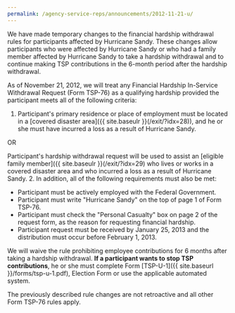 ```yaml
---
permalink: /agency-service-reps/announcements/2012-11-21-u/
---
```


We have made temporary changes to the financial hardship withdrawal rules for participants affected by Hurricane Sandy. These changes allow participants who were affected by Hurricane Sandy or who had a family member affected by Hurricane Sandy to take a hardship withdrawal and to continue making TSP contributions in the 6-month period after the hardship withdrawal.

As of November 21, 2012, we will treat any Financial Hardship In-Service Withdrawal Request (Form TSP-76) as a qualifying hardship provided the participant meets all of the following criteria:

1. Participant's primary residence or place of employment must be located in a [covered disaster area]({{ site.baseulr }}(/exit/?idx=28)), and he or she must have incurred a loss as a result of Hurricane Sandy.

OR

Participant's hardship withdrawal request will be used to assist an [eligible family member]({{ site.baseulr }}(/exit/?idx=29) who lives or works in a covered disaster area and who incurred a loss as a result of Hurricane Sandy.
2. In addition, all of the following requirements must also be met:  
- Participant must be actively employed with the Federal Government.
- Participant must write "Hurricane Sandy" on the top of page 1 of Form TSP-76.
- Participant must check the "Personal Casualty" box on page 2 of the request form, as the reason for requesting financial hardship.
- Participant request must be received by January 25, 2013 and the distribution must occur before February 1, 2013.

We will waive the rule prohibiting employee contributions for 6 months after taking a hardship withdrawal. **If a participant wants to stop TSP contributions**, he or she must complete Form [TSP-U-1]({{ site.baseurl }}/forms/tsp-u-1.pdf), Election Form or use the applicable automated system.

The previously described rule changes are not retroactive and all other Form TSP-76 rules apply.
